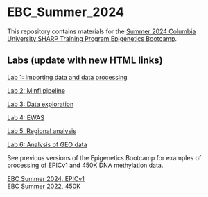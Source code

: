 # EBC_Summer_2024

This repository contains materials for the [Summer 2024 Columbia University SHARP Training Program Epigenetics Bootcamp](https://www.publichealth.columbia.edu/academics/non-degree-special-programs/professional-non-degree-programs/skills-health-research-professionals-sharp-training/trainings/epigenetics). 

## Labs (update with new HTML links)

[Lab 1: Importing data and data processing](https://html-preview.github.io/?url=https://github.com/D-Khodasevich/EBC_Summer_2024/blob/main/markdown/meth01_process_data.html)

[Lab 2: Minfi pipeline](https://html-preview.github.io/?url=https://github.com/D-Khodasevich/EBC_Summer_2024/blob/main/markdown/meth02_minfi_pipeline.html)

[Lab 3: Data exploration](https://html-preview.github.io/?url=https://github.com/D-Khodasevich/EBC_Summer_2024/blob/main/markdown/meth03_exploration.html)

[Lab 4: EWAS](https://html-preview.github.io/?url=https://github.com/D-Khodasevich/EBC_Summer_2024/blob/main/markdown/meth04_analyze_data.html)

[Lab 5: Regional analysis](https://html-preview.github.io/?url=https://github.com/D-Khodasevich/EBC_Summer_2024/blob/main/markdown/meth05_regional_analysis.html)

[Lab 6: Analysis of GEO data](https://html-preview.github.io/?url=https://github.com/D-Khodasevich/EBC_Summer_2024/blob/main/markdown/meth06_GEOanalysis.html)


See previous versions of the Epigenetics Bootcamp for examples of processing of EPICv1 and 450K DNA methylation data. 

[EBC Summer 2024, EPICv1](https://github.com/D-Khodasevich/EBC_Summer_2024)  
[EBC Summer 2022, 450K](https://github.com/annebozack/EBC_summer_2022)
